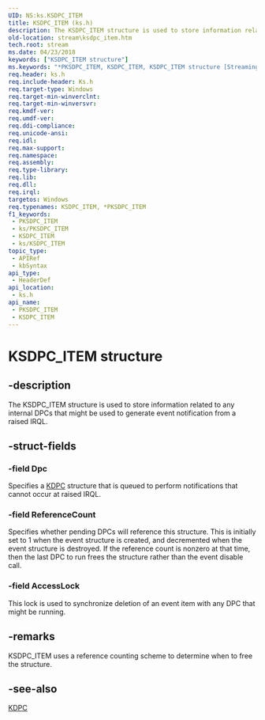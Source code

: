 ```yaml
---
UID: NS:ks.KSDPC_ITEM
title: KSDPC_ITEM (ks.h)
description: The KSDPC_ITEM structure is used to store information related to any internal DPCs that might be used to generate event notification from a raised IRQL.
old-location: stream\ksdpc_item.htm
tech.root: stream
ms.date: 04/23/2018
keywords: ["KSDPC_ITEM structure"]
ms.keywords: "*PKSDPC_ITEM, KSDPC_ITEM, KSDPC_ITEM structure [Streaming Media Devices], PKSDPC_ITEM, PKSDPC_ITEM structure pointer [Streaming Media Devices], ks-struct_c40f10e3-5732-4020-a22f-4695eaaa471a.xml, ks/KSDPC_ITEM, ks/PKSDPC_ITEM, stream.ksdpc_item"
req.header: ks.h
req.include-header: Ks.h
req.target-type: Windows
req.target-min-winverclnt: 
req.target-min-winversvr: 
req.kmdf-ver: 
req.umdf-ver: 
req.ddi-compliance: 
req.unicode-ansi: 
req.idl: 
req.max-support: 
req.namespace: 
req.assembly: 
req.type-library: 
req.lib: 
req.dll: 
req.irql: 
targetos: Windows
req.typenames: KSDPC_ITEM, *PKSDPC_ITEM
f1_keywords:
 - PKSDPC_ITEM
 - ks/PKSDPC_ITEM
 - KSDPC_ITEM
 - ks/KSDPC_ITEM
topic_type:
 - APIRef
 - kbSyntax
api_type:
 - HeaderDef
api_location:
 - ks.h
api_name:
 - PKSDPC_ITEM
 - KSDPC_ITEM
---
```


# KSDPC_ITEM structure


## -description

The KSDPC_ITEM structure is used to store information related to any internal DPCs that might be used to generate event notification from a raised IRQL.

## -struct-fields

### -field Dpc

Specifies a <a href="/windows-hardware/drivers/kernel/eprocess">KDPC</a> structure that is queued to perform notifications that cannot occur at raised IRQL.

### -field ReferenceCount

Specifies whether pending DPCs will reference this structure. This is initially set to 1 when the event structure is created, and decremented when the event structure is destroyed. If the reference count is nonzero at that time, then the last DPC to run frees the structure rather than the event disable call.

### -field AccessLock

This lock is used to synchronize deletion of an event item with any DPC that might be running.

## -remarks

KSDPC_ITEM uses a reference counting scheme to determine when to free the structure.

## -see-also

<a href="/windows-hardware/drivers/kernel/eprocess">KDPC</a>

